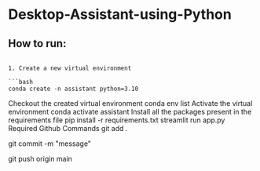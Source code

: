# Desktop-Assistant-using-Python
## How to run:
```

1. Create a new virtual environment

```bash
conda create -n assistant python=3.10

```
Checkout the created virtual environment
conda env list
Activate the virtual environment
conda activate assistant 
Install all the packages present in the requirements file
pip install -r requirements.txt
streamlit run app.py
Required Github Commands
git add .

git commit -m "message"

git push origin main